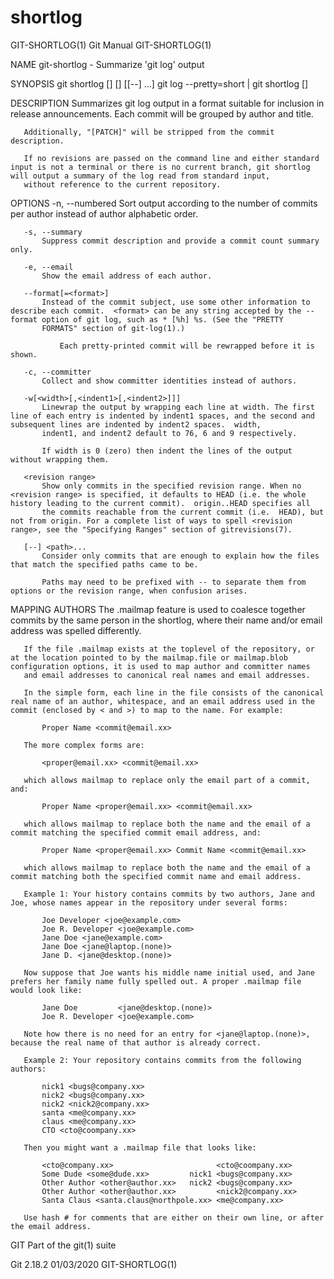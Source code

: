  # shortlog 
GIT-SHORTLOG(1)                                                                                   Git Manual                                                                                  GIT-SHORTLOG(1)

NAME
       git-shortlog - Summarize 'git log' output

SYNOPSIS
       git shortlog [<options>] [<revision range>] [[--] <path>...]
       git log --pretty=short | git shortlog [<options>]

DESCRIPTION
       Summarizes git log output in a format suitable for inclusion in release announcements. Each commit will be grouped by author and title.

       Additionally, "[PATCH]" will be stripped from the commit description.

       If no revisions are passed on the command line and either standard input is not a terminal or there is no current branch, git shortlog will output a summary of the log read from standard input,
       without reference to the current repository.

OPTIONS
       -n, --numbered
           Sort output according to the number of commits per author instead of author alphabetic order.

       -s, --summary
           Suppress commit description and provide a commit count summary only.

       -e, --email
           Show the email address of each author.

       --format[=<format>]
           Instead of the commit subject, use some other information to describe each commit.  <format> can be any string accepted by the --format option of git log, such as * [%h] %s. (See the "PRETTY
           FORMATS" section of git-log(1).)

               Each pretty-printed commit will be rewrapped before it is shown.

       -c, --committer
           Collect and show committer identities instead of authors.

       -w[<width>[,<indent1>[,<indent2>]]]
           Linewrap the output by wrapping each line at width. The first line of each entry is indented by indent1 spaces, and the second and subsequent lines are indented by indent2 spaces.  width,
           indent1, and indent2 default to 76, 6 and 9 respectively.

           If width is 0 (zero) then indent the lines of the output without wrapping them.

       <revision range>
           Show only commits in the specified revision range. When no <revision range> is specified, it defaults to HEAD (i.e. the whole history leading to the current commit).  origin..HEAD specifies all
           the commits reachable from the current commit (i.e.  HEAD), but not from origin. For a complete list of ways to spell <revision range>, see the "Specifying Ranges" section of gitrevisions(7).

       [--] <path>...
           Consider only commits that are enough to explain how the files that match the specified paths came to be.

           Paths may need to be prefixed with -- to separate them from options or the revision range, when confusion arises.

MAPPING AUTHORS
       The .mailmap feature is used to coalesce together commits by the same person in the shortlog, where their name and/or email address was spelled differently.

       If the file .mailmap exists at the toplevel of the repository, or at the location pointed to by the mailmap.file or mailmap.blob configuration options, it is used to map author and committer names
       and email addresses to canonical real names and email addresses.

       In the simple form, each line in the file consists of the canonical real name of an author, whitespace, and an email address used in the commit (enclosed by < and >) to map to the name. For example:

           Proper Name <commit@email.xx>

       The more complex forms are:

           <proper@email.xx> <commit@email.xx>

       which allows mailmap to replace only the email part of a commit, and:

           Proper Name <proper@email.xx> <commit@email.xx>

       which allows mailmap to replace both the name and the email of a commit matching the specified commit email address, and:

           Proper Name <proper@email.xx> Commit Name <commit@email.xx>

       which allows mailmap to replace both the name and the email of a commit matching both the specified commit name and email address.

       Example 1: Your history contains commits by two authors, Jane and Joe, whose names appear in the repository under several forms:

           Joe Developer <joe@example.com>
           Joe R. Developer <joe@example.com>
           Jane Doe <jane@example.com>
           Jane Doe <jane@laptop.(none)>
           Jane D. <jane@desktop.(none)>

       Now suppose that Joe wants his middle name initial used, and Jane prefers her family name fully spelled out. A proper .mailmap file would look like:

           Jane Doe         <jane@desktop.(none)>
           Joe R. Developer <joe@example.com>

       Note how there is no need for an entry for <jane@laptop.(none)>, because the real name of that author is already correct.

       Example 2: Your repository contains commits from the following authors:

           nick1 <bugs@company.xx>
           nick2 <bugs@company.xx>
           nick2 <nick2@company.xx>
           santa <me@company.xx>
           claus <me@company.xx>
           CTO <cto@coompany.xx>

       Then you might want a .mailmap file that looks like:

           <cto@company.xx>                       <cto@coompany.xx>
           Some Dude <some@dude.xx>         nick1 <bugs@company.xx>
           Other Author <other@author.xx>   nick2 <bugs@company.xx>
           Other Author <other@author.xx>         <nick2@company.xx>
           Santa Claus <santa.claus@northpole.xx> <me@company.xx>

       Use hash # for comments that are either on their own line, or after the email address.

GIT
       Part of the git(1) suite

Git 2.18.2                                                                                        01/03/2020                                                                                  GIT-SHORTLOG(1)
